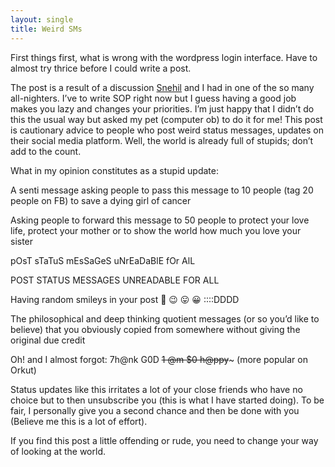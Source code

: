 ```yaml
---
layout: single
title: Weird SMs
---
```


First things first, what is wrong with the wordpress login interface. Have to almost try thrice before I could write a post.

The post is a result of a discussion [Snehil](https://www.facebook.com/snehil.patwa) and I had in one of the so many all-nighters. I’ve to write SOP right now but I guess having a good job makes you lazy and changes your priorities. I’m just happy that I didn’t do this the usual way but asked my pet (computer ob) to do it for me!
This post is cautionary advice to people who post weird status messages, updates on their social media platform. Well, the world is already full of stupids; don’t add to the count.

What in my opinion constitutes as a stupid update:

A senti message asking people to pass this message to 10 people (tag 20 people on FB) to save a dying girl of cancer

Asking people to forward this message to 50 people to protect your love life, protect your mother or to show the world how much you love your sister

pOsT sTaTuS mEsSaGeS uNrEaDaBlE fOr AlL

POST STATUS MESSAGES UNREADABLE FOR ALL

Having random smileys in your post 🙂 😉 😛 😀 ::::DDDD

The philosophical and deep thinking quotient messages (or so you’d like to believe) that you obviously copied from somewhere without giving the original due credit

Oh! and I almost forgot: 7h@nk G0D ~~~~1 @m $0 h@ppy~~~~~ (more popular on Orkut)

Status updates like this irritates a lot of your close friends who have no choice but to then unsubscribe you (this is what I have started doing). To be fair, I personally give you a second chance and then be done with you (Believe me this is a lot of effort).

If you find this post a little offending or rude, you need to change your way of looking at the world.